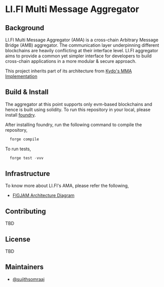 
# LI.FI Multi Message Aggregator

## Background
LI.FI Multi Message Aggregator (AMA) is a cross-chain Arbitrary Message Bridge (AMB) aggregator. The communication layer underpinning different blockchains are heavily conflicting at their interface level. LI.FI aggregator aims to provide a common yet simpler interface for developers to build cross-chain applications in a more modular & secure approach.

This project inherits part of its architecture from [Kydo's MMA Implementation](https://github.com/MultiMessageAggregation/multibridge)

## Build & Install
The aggregator at this point supports only evm-based blockchains and hence is built using solidity. To run this repository in your local, please install [foundry](https://book.getfoundry.sh/getting-started/installation).

After installing foundry, run the following command to compile the repository,

```rust
  forge compile
```

To run tests,

```rust
  forge test -vvv
```
## Infrastructure
To know more about LI.FI's AMA, please refer the following,
-  [FIGJAM Architecture Diagram](https://www.figma.com/file/xgIvh2AfCSoCzG7tHxKBb6/LI.FI-MMA?type=whiteboard&node-id=3-1060&t=JGcm9ChgOwb3QC8s-0)

## Contributing
TBD

## License
TBD

## Maintainers
- [@sujithsomraaj](https://www.github.com/sujithsomraaj)
